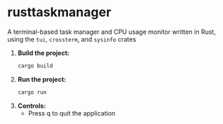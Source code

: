 # rusttaskmanager
A terminal-based task manager and CPU usage monitor written in Rust, using the `tui`, `crossterm`, and `sysinfo` crates
1. **Build the project:**
   ```sh
   cargo build
   ```
2. **Run the project:**
   ```sh
   cargo run
   ```
3. **Controls:**
   - Press q to quit the application
